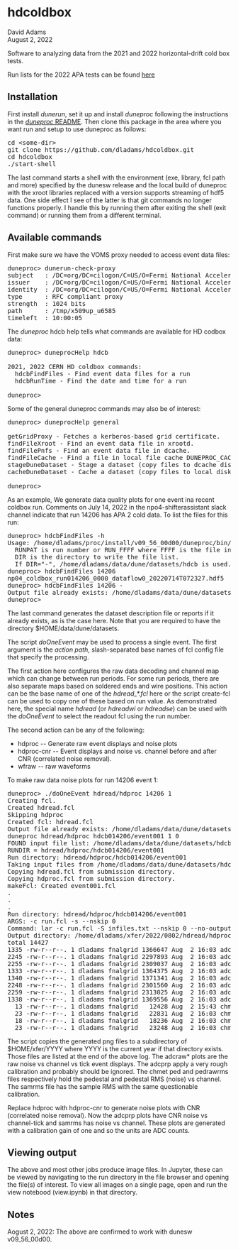 # hdcoldbox
David Adams  
August 2, 2022

Software to analyzing data from the 2021 and 2022 horizontal-drift cold box tests.

Run lists for the 2022 APA tests can be found [here](https://docs.google.com/spreadsheets/d/1wh8qZTL6iZGQxaHKIjkvGPs81b2g6ReBHMYqCpT59yo/edit#gid=419431128)

## Installation

First install *dunerun*, set it up and install *duneproc* following the instructions in the
[*duneproc* README](https://github.com/dladams/duneproc/blob/master/README.md).
Then clone this package in the area where you want run and setup to use duneproc as follows:

<pre>
cd &lt;some-dir>
git clone https://github.com/dladams/hdcoldbox.git
cd hdcoldbox
./start-shell
</pre>
The last command starts a shell with the environment (exe, library, fcl path and more) specified by the dunesw release and the local build of duneproc
with the xroot libraries replaced with a version supports streaming of hdf5 data.
One side effect I see of the latter is that git commands no longer functions properly.
I handle this by running them after exiting the shell (exit command) or running them from a different terminal.

## Available commands

First make sure we have the VOMS proxy needed to access event data files:
<pre>
duneproc> dunerun-check-proxy
subject   : /DC=org/DC=cilogon/C=US/O=Fermi National Accelerator Laboratory/OU=People/CN=David Adams/CN=UID:dladams/CN=1184421617
issuer    : /DC=org/DC=cilogon/C=US/O=Fermi National Accelerator Laboratory/OU=People/CN=David Adams/CN=UID:dladams
identity  : /DC=org/DC=cilogon/C=US/O=Fermi National Accelerator Laboratory/OU=People/CN=David Adams/CN=UID:dladams
type      : RFC compliant proxy
strength  : 1024 bits
path      : /tmp/x509up_u6585
timeleft  : 10:00:05
</pre>

The *duneproc* hdcb help tells what commands are available for HD codbox data:
<pre>
duneproc> duneprocHelp hdcb

2021, 2022 CERN HD coldbox commands:
  hdcbFindFiles - Find event data files for a run
  hdcbRunTime - Find the date and time for a run

duneproc> 
</pre>
Some of the general duneproc commands may also be of interest:
<pre>
duneproc> duneprocHelp general

getGridProxy - Fetches a kerberos-based grid certificate.
findFileXroot - Find an event data file in xrootd.
findFilePnfs - Find an event data file in dcache.
findFileCache - Find a file in local file cache DUNEPROC_CACHE_PATH.
stageDuneDataset - Stage a dataset (copy files to dcache disk).
cacheDuneDataset - Cache a dataset (copy files to local disk).

duneproc> 
</pre>

As an example, We generate data quality plots for one event ina recent coldbox run.
Comments on July 14, 2022 in the npo4-shifterassistant slack channel indicate that run 14206 has APA 2 cold data.
To list the files for this run:
<pre>
duneproc> hdcbFindFiles -h
Usage: /home/dladams/proc/install/v09_56_00d00/duneproc/bin/hdcbFindFiles RUNPAT DIR
  RUNPAT is run number or RUN_FFFF where FFFF is the file index.
  DIR is the directory to write the file list.
  If DIR="-", /home/dladams/data/dune/datasets/hdcb is used.
duneproc> hdcbFindFiles 14206
np04_coldbox_run014206_0000_dataflow0_20220714T072327.hdf5
duneproc> hdcbFindFiles 14206 -
Output file already exists: /home/dladams/data/dune/datasets/hdcb/hdcb014206.txt
duneproc> 
</pre>
The last command generates the dataset description file or reports if it already exists, as is the case here.
Note that you are required to have the directory $HOME/data/dune/datasets.

The script *doOneEvent* may be used to process a single event.
The first argument is the *action path*,  slash-separated base names of fcl config file that specify the processing.

The first action here configures the raw data decoding and channel map which can change between run periods.
For some run periods, there are also separate maps based on soldered ends and wire positions.
This action  can be the base name of one of the *hdread_\*.fcl* here or the script create-fcl can be used to copy
one of these based on run value.
As demonstrated here, the special name *hdread* (or *hdreadwi* or *hdreadse*) can be used with the *doOneEvent*
to select the readout fcl using the run number.

The second action can be any of the following:
* hdproc -- Generate raw event displays and noise plots
* hdproc-cnr -- Event displays and noise vs. channel before and after CNR (correlated noise removal).
* wfraw -- raw waveforms

To make raw data noise plots for run 14206 event 1:
<pre>
duneproc> ./doOneEvent hdread/hdproc 14206 1
Creating fcl.
Created hdread.fcl
Skipping hdproc
Created fcl: hdread.fcl
Output file already exists: /home/dladams/data/dune/datasets/hdcb/hdcb014206.txt
duneproc hdread/hdproc hdcb014206/event001 1 0
FOUND input file list: /home/dladams/data/dune/datasets/hdcb/hdcb014206.txt
RUNDIR = hdread/hdproc/hdcb014206/event001
Run directory: hdread/hdproc/hdcb014206/event001
Taking input files from /home/dladams/data/dune/datasets/hdcb/hdcb014206.txt
Copying hdread.fcl from submission directory.
Copying hdproc.fcl from submission directory.
makeFcl: Created event001.fcl
.
.
.
Run directory: hdread/hdproc/hdcb014206/event001
ARGS: -c run.fcl -s --nskip 0
Command: lar -c run.fcl -S infiles.txt --nskip 0 --no-output
Output directory: /home/dladams/xfer/2022/0802/hdread/hdproc/run014206/event001
total 14427
1335 -rw-r--r--. 1 dladams fnalgrid 1366647 Aug  2 16:03 adcprp_tpp0c_run014206_evt000001.png
2245 -rw-r--r--. 1 dladams fnalgrid 2297893 Aug  2 16:03 adcprp_tpp0u_run014206_evt000001.png
2255 -rw-r--r--. 1 dladams fnalgrid 2309037 Aug  2 16:03 adcprp_tpp0v_run014206_evt000001.png
1333 -rw-r--r--. 1 dladams fnalgrid 1364375 Aug  2 16:03 adcprp_tpp0z_run014206_evt000001.png
1340 -rw-r--r--. 1 dladams fnalgrid 1371341 Aug  2 16:03 adcraw_tpp0c_run014206_evt000001.png
2248 -rw-r--r--. 1 dladams fnalgrid 2301560 Aug  2 16:03 adcraw_tpp0u_run014206_evt000001.png
2259 -rw-r--r--. 1 dladams fnalgrid 2313025 Aug  2 16:03 adcraw_tpp0v_run014206_evt000001.png
1338 -rw-r--r--. 1 dladams fnalgrid 1369556 Aug  2 16:03 adcraw_tpp0z_run014206_evt000001.png
  13 -rw-r--r--. 1 dladams fnalgrid   12428 Aug  2 15:43 chmet_pednoise_tps0_run014206_evt000001.png
  23 -rw-r--r--. 1 dladams fnalgrid   22831 Aug  2 16:03 chmet_pedrawrms_tps0_run014206_evt000001.png
  18 -rw-r--r--. 1 dladams fnalgrid   18236 Aug  2 16:03 chmet_ped_tps0_run014206_evt000001.png
  23 -rw-r--r--. 1 dladams fnalgrid   23248 Aug  2 16:03 chmet_samrms_tps0_run014206_evt000001.png
</pre>
The script copies the generated png files to a subdirectory of $HOME/xfer/YYYY where YYYY is the current year
if that directory exists.
Those files are listed at the end of the above log.
The adcraw* plots are the raw noise vs channel vs tick event displays.
The adcprp apply a very rough calibration and probably should be ignored.
The chmet ped and pedrawrms files respectively hold the pedestal and pedestal RMS (noise) vs channel.
The samrms file has the sample RMS with the same questionable calibration.

Replace hdproc with hdproc-cnr to generate noise plots with CNR (correlated noise removal).
Now the adcprp plots have CNR noise vs channel-tick and samrms has noise vs channel.
These plots are generated with a calibration gain of one and so the units are ADC counts.

## Viewing output
The above and most other jobs produce image files. In Jupyter, these can be viewed by navigating to the run directory in the file browser
and opening the file(s) of interest.
To view all images on a single page, open and run the view notebood (view.ipynb) in that directory.

## Notes

Aogust 2, 2022: The above are confirmed to work with dunesw v09_56_00d00.
